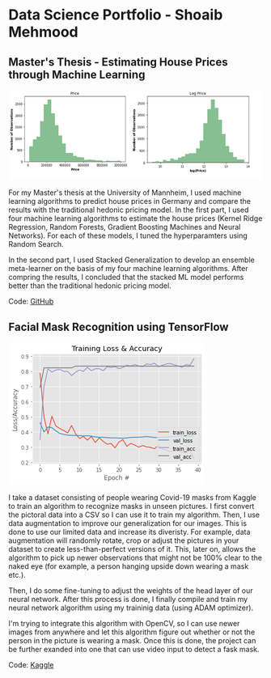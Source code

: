 # Data Science Portfolio - Shoaib Mehmood


## Master's Thesis - Estimating House Prices through Machine Learning
 
 ![Distribution of Obsvs given Sale Price](https://github.com/shoaibmnagi/dspf/blob/master/images/comb.png)
 
  For my Master's thesis at the University of Mannheim, I used machine learning algorithms to predict house prices in Germany and compare the results with the traditional hedonic pricing model. In the first part, I used four machine learning algorithms to estimate the house prices (Kernel Ridge Regression, Random Forests, Gradient Boosting Machines and Neural Networks). For each of these models, I tuned the hyperparamters using Random Search. 
  
  In the second part, I used Stacked Generalization to develop an ensemble meta-learner on the basis of my four machine learning algorithms. After compring the results, I concluded that the stacked ML model performs better than the traditional hedonic pricing model. 
  
  Code: [GitHub](https://github.com/shoaibmnagi/masters-thesis)


## Facial Mask Recognition using TensorFlow

![Training Loss & Accuracy](https://github.com/shoaibmnagi/dspf/blob/master/images/accuracy.png)

  I take a dataset consisting of people wearing Covid-19 masks from Kaggle to train an algorithm to recognize masks in unseen pictures. I first convert the pictoral data into a CSV so I can use it to train my algorithm. Then, I use data augmentation to improve our generalization for our images. This is done to use our limited data and increase its diveristy. For example, data augmentation will randomly rotate, crop or adjust the pictures in your dataset to create less-than-perfect versions of it. This, later on, allows the algorithm to pick up newer observations that might not be 100% clear to the naked eye (for example, a person hanging upside down wearing a mask etc.).

 Then, I do some fine-tuning to adjust the weights of the head layer of our neural network. After this process is done, I finally compile and train my neural network algorithm using my traininig data (using ADAM optimizer). 
 
 I'm trying to integrate this algorithm with OpenCV, so I can use newer images from anywhere and let this algorithm figure out whether or not the person in the picture is wearing a mask. Once this is done, the project can be further exanded into one that can use video input to detect a fask mask.
 
 Code: [Kaggle](https://www.kaggle.com/shoaibmnagi/face-mask-detection)
